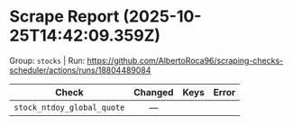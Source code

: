 # Scrape Report (2025-10-25T14:42:09.359Z)

Group: `stocks`  |  Run: https://github.com/AlbertoRoca96/scraping-checks-scheduler/actions/runs/18804489084

| Check | Changed | Keys | Error |
|---|:---:|:--|:--|
| `stock_ntdoy_global_quote` | — |  |  |
